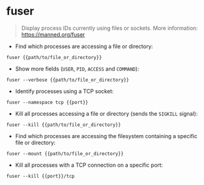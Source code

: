 # fuser

> Display process IDs currently using files or sockets.
> More information: <https://manned.org/fuser>

- Find which processes are accessing a file or directory:

`fuser {{path/to/file_or_directory}}`

- Show more fields (`USER`, `PID`, `ACCESS` and `COMMAND`):

`fuser --verbose {{path/to/file_or_directory}}`

- Identify processes using a TCP socket:

`fuser --namespace tcp {{port}}`

- Kill all processes accessing a file or directory (sends the `SIGKILL` signal):

`fuser --kill {{path/to/file_or_directory}}`

- Find which processes are accessing the filesystem containing a specific file or directory:

`fuser --mount {{path/to/file_or_directory}}`

- Kill all processes with a TCP connection on a specific port:

`fuser --kill {{port}}/tcp`

